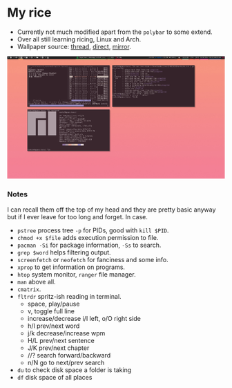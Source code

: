 # My rice

* Currently not much modified apart from the `polybar` to some extend.
* Over all still learning ricing, Linux and Arch.
* Wallpaper source: [thread](http://boards.4chan.org/wg/thread/7353356#p7353627), [direct](http://i.4cdn.org/wg/1548692218015.jpg), [mirror](https://i.imgur.com/slgGXG4.jpg).

![](https://raw.githubusercontent.com/kittenparry/dot-files/master/extras/screenshot.png)

### Notes
I can recall them off the top of my head and they are pretty basic anyway but if I ever leave for too long and forget. In case.

* `pstree` process tree `-p` for PIDs, good with `kill $PID`.
* `chmod +x $file` adds execution permission to file.
* `pacman -Si` for package information, `-Ss` to search.
* `grep $word` helps filtering output.
* `screenfetch` or `neofetch` for fanciness and some info.
* `xprop` to get information on programs.
* `htop` system monitor, `ranger` file manager.
* `man` above all.
* `cmatrix`.
* `fltrdr` spritz-ish reading in terminal.
  * space, play/pause
  * v, toggle full line
  * increase/decrease i/I left, o/O right side
  * h/l prev/next word
  * j/k decrease/increase wpm
  * H/L prev/next sentence
  * J/K prev/next chapter
  * //? search forward/backward
  * n/N go to next/prev search
* `du` to check disk space a folder is taking
* `df` disk space of all places
